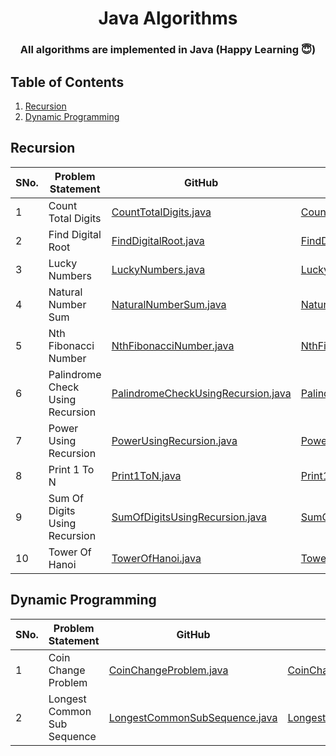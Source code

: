 <h1 align="center">
  Java Algorithms 
  <br>
</h1>

<h3 align="center">All algorithms are implemented in Java (Happy Learning 😇)</h3>

## Table of Contents ##
1. [Recursion](#Recursion)
1. [Dynamic Programming](#Dynamic-Programming)


## Recursion ##

|  SNo. | Problem Statement | GitHub | GitHub1s |
| ----- | ----------------- | ------ | -------- |
| 1| Count Total Digits |[CountTotalDigits.java](https://github.com/pwnmahto/java-algorithms/blob/main/src/main/java/com/algorithms/recursion/CountTotalDigits.java)|[CountTotalDigits.java](https://github1s.com/pwnmahto/java-algorithms/blob/main/src/main/java/com/algorithms/recursion/CountTotalDigits.java)|
| 2| Find Digital Root |[FindDigitalRoot.java](https://github.com/pwnmahto/java-algorithms/blob/main/src/main/java/com/algorithms/recursion/FindDigitalRoot.java)|[FindDigitalRoot.java](https://github1s.com/pwnmahto/java-algorithms/blob/main/src/main/java/com/algorithms/recursion/FindDigitalRoot.java)|
| 3| Lucky Numbers |[LuckyNumbers.java](https://github.com/pwnmahto/java-algorithms/blob/main/src/main/java/com/algorithms/recursion/LuckyNumbers.java)|[LuckyNumbers.java](https://github1s.com/pwnmahto/java-algorithms/blob/main/src/main/java/com/algorithms/recursion/LuckyNumbers.java)|
| 4| Natural Number Sum |[NaturalNumberSum.java](https://github.com/pwnmahto/java-algorithms/blob/main/src/main/java/com/algorithms/recursion/NaturalNumberSum.java)|[NaturalNumberSum.java](https://github1s.com/pwnmahto/java-algorithms/blob/main/src/main/java/com/algorithms/recursion/NaturalNumberSum.java)|
| 5| Nth Fibonacci Number |[NthFibonacciNumber.java](https://github.com/pwnmahto/java-algorithms/blob/main/src/main/java/com/algorithms/recursion/NthFibonacciNumber.java)|[NthFibonacciNumber.java](https://github1s.com/pwnmahto/java-algorithms/blob/main/src/main/java/com/algorithms/recursion/NthFibonacciNumber.java)|
| 6| Palindrome Check Using Recursion |[PalindromeCheckUsingRecursion.java](https://github.com/pwnmahto/java-algorithms/blob/main/src/main/java/com/algorithms/recursion/PalindromeCheckUsingRecursion.java)|[PalindromeCheckUsingRecursion.java](https://github1s.com/pwnmahto/java-algorithms/blob/main/src/main/java/com/algorithms/recursion/PalindromeCheckUsingRecursion.java)|
| 7| Power Using Recursion |[PowerUsingRecursion.java](https://github.com/pwnmahto/java-algorithms/blob/main/src/main/java/com/algorithms/recursion/PowerUsingRecursion.java)|[PowerUsingRecursion.java](https://github1s.com/pwnmahto/java-algorithms/blob/main/src/main/java/com/algorithms/recursion/PowerUsingRecursion.java)|
| 8| Print 1 To N |[Print1ToN.java](https://github.com/pwnmahto/java-algorithms/blob/main/src/main/java/com/algorithms/recursion/Print1ToN.java)|[Print1ToN.java](https://github1s.com/pwnmahto/java-algorithms/blob/main/src/main/java/com/algorithms/recursion/Print1ToN.java)|
| 9| Sum Of Digits Using Recursion |[SumOfDigitsUsingRecursion.java](https://github.com/pwnmahto/java-algorithms/blob/main/src/main/java/com/algorithms/recursion/SumOfDigitsUsingRecursion.java)|[SumOfDigitsUsingRecursion.java](https://github1s.com/pwnmahto/java-algorithms/blob/main/src/main/java/com/algorithms/recursion/SumOfDigitsUsingRecursion.java)|
| 10| Tower Of Hanoi |[TowerOfHanoi.java](https://github.com/pwnmahto/java-algorithms/blob/main/src/main/java/com/algorithms/recursion/TowerOfHanoi.java)|[TowerOfHanoi.java](https://github1s.com/pwnmahto/java-algorithms/blob/main/src/main/java/com/algorithms/recursion/TowerOfHanoi.java)|

## Dynamic Programming ##

|  SNo. | Problem Statement | GitHub | GitHub1s |
| ----- | ----------------- | ------ | -------- |
| 1| Coin Change Problem |[CoinChangeProblem.java](https://github.com/pwnmahto/java-algorithms/blob/main/src/main/java/com/algorithms/dynamicprogramming/CoinChangeProblem.java)|[CoinChangeProblem.java](https://github1s.com/pwnmahto/java-algorithms/blob/main/src/main/java/com/algorithms/dynamicprogramming/CoinChangeProblem.java)|
| 2| Longest Common Sub Sequence |[LongestCommonSubSequence.java](https://github.com/pwnmahto/java-algorithms/blob/main/src/main/java/com/algorithms/dynamicprogramming/LongestCommonSubSequence.java)|[LongestCommonSubSequence.java](https://github1s.com/pwnmahto/java-algorithms/blob/main/src/main/java/com/algorithms/dynamicprogramming/LongestCommonSubSequence.java)|

